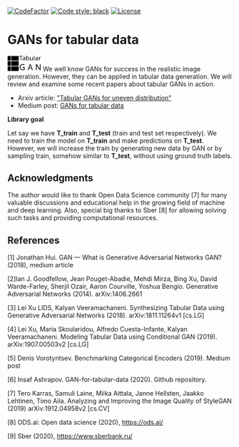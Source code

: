 [![CodeFactor](https://www.codefactor.io/repository/github/diyago/gan-for-tabular-data/badge)](https://www.codefactor.io/repository/github/diyago/gan-for-tabular-data)
[![Code style: black](https://img.shields.io/badge/code%20style-black-000000.svg)](https://github.com/psf/black) [![License](https://img.shields.io/badge/License-Apache%202.0-blue.svg)](https://opensource.org/licenses/Apache-2.0)
# GANs for tabular  data
<img src="https://raw.githubusercontent.com/Diyago/GAN-for-tabular-data/e5a4d437655261755de962b9779c73203611d921/images/logo%20tabular%20gan.svg" height="15%" width="15%">
We well know GANs for success in the realistic image generation. However, they can be applied in tabular data generation. We will review and examine some recent papers about tabular GANs in action.

* Arxiv article: ["Tabular GANs for uneven distribution"](https://arxiv.org/abs/2010.00638)
* Medium post: [GANs for tabular data](https://towardsdatascience.com/review-of-gans-for-tabular-data-a30a2199342)

**Library goal**

Let say we have **T_train** and **T_test** (train and test set respectively). 
We need to train the model on **T_train** and make predictions on **T_test**. 
However, we will increase the train by generating new data by GAN or by sampling
train, somehow similar to **T_test**, without using ground truth labels.

## Acknowledgments

The author would like to thank Open Data Science community [7] for many
valuable discussions and educational help in the growing field of machine and
deep learning. Also, special big thanks to Sber [8] for allowing solving
such tasks and providing computational resources.

## References

[1] Jonathan Hui. GAN — What is Generative Adversarial Networks GAN? (2018), medium article

[2]Ian J. Goodfellow, Jean Pouget-Abadie, Mehdi Mirza, Bing Xu, David Warde-Farley, Sherjil Ozair, Aaron Courville, Yoshua Bengio. Generative Adversarial Networks (2014). arXiv:1406.2661

[3] Lei Xu LIDS, Kalyan Veeramachaneni. Synthesizing Tabular Data using Generative Adversarial Networks (2018). arXiv:1811.11264v1 [cs.LG]

[4] Lei Xu, Maria Skoularidou, Alfredo Cuesta-Infante, Kalyan Veeramachaneni. Modeling Tabular Data using Conditional GAN (2019). arXiv:1907.00503v2 [cs.LG]

[5] Denis Vorotyntsev. Benchmarking Categorical Encoders (2019). Medium post

[6] Insaf Ashrapov. GAN-for-tabular-data (2020). Github repository.

[7] Tero Karras, Samuli Laine, Miika Aittala, Janne Hellsten, Jaakko Lehtinen, Timo Aila. Analyzing and Improving the Image Quality of StyleGAN (2019) arXiv:1912.04958v2 [cs.CV]

[8]  ODS.ai: Open data science (2020), https://ods.ai/

[9]  Sber (2020), https://www.sberbank.ru/
